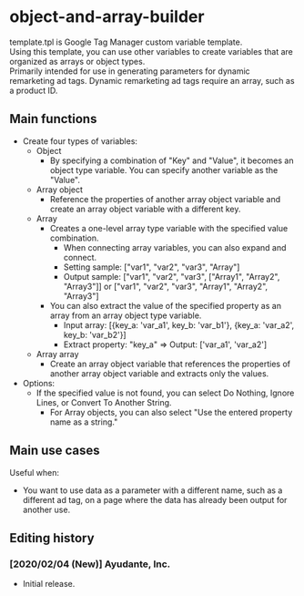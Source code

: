 # object-and-array-builder
template.tpl is Google Tag Manager custom variable template.  
Using this template, you can use other variables to create variables that are organized as arrays or object types.  
Primarily intended for use in generating parameters for dynamic remarketing ad tags. Dynamic remarketing ad tags require an array, such as a product ID.

## Main functions
- Create four types of variables:
  - Object
    - By specifying a combination of "Key" and "Value", it becomes an object type variable. You can specify another variable as the "Value".
  - Array object
    - Reference the properties of another array object variable and create an array object variable with a different key.
  - Array
    - Creates a one-level array type variable with the specified value combination.
      - When connecting array variables, you can also expand and connect.
      - Setting sample: ["var1", "var2", "var3", "Array"]
      - Output sample: ["var1", "var2", "var3", ["Array1", "Array2", "Array3"]] or ["var1", "var2", "var3", "Array1", "Array2", "Array3"]
    - You can also extract the value of the specified property as an array from an array object type variable.
      - Input array: [{key_a: 'var_a1', key_b: 'var_b1'}, {key_a: 'var_a2', key_b: 'var_b2'}]
      - Extract property: "key_a" => Output: ['var_a1', 'var_a2']
  - Array array
    - Create an array object variable that references the properties of another array object variable and extracts only the values.
- Options:
  - If the specified value is not found, you can select Do Nothing, Ignore Lines, or Convert To Another String.
    - For Array objects, you can also select "Use the entered property name as a string."

## Main use cases
Useful when:
- You want to use data as a parameter with a different name, such as a different ad tag, on a page where the data has already been output for another use.

## Editing history
### [2020/02/04 (New)] Ayudante, Inc. 
- Initial release.